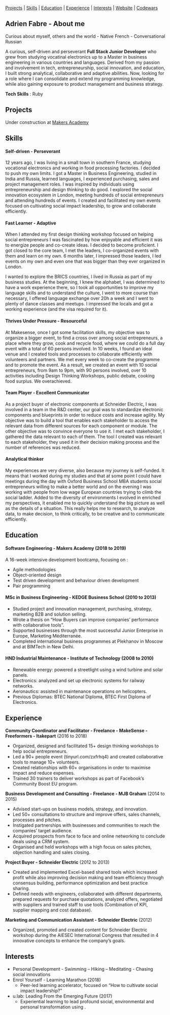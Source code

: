 [Projects](#projects) | [Skills](#skills) | [Education](#education) | [Experience](#experience) | [Interests](#interests) | [Website](http://adrienfabre.net/) | [Codewars](https://www.codewars.com/users/AdrienFabre)

## Adrien Fabre - About me

Curious about myself, others and the world - Native French - Conversational Russian

A curious, self-driven and perseverant  **Full Stack Junior Developer** who grew from studying vocatinal electronics up to a Master in business engineering in various countries and languages. Derived from my passion and involvement in tech, entrepreneurship, social innovation, and education, I built strong analytical, collaborative and adaptive abilities. Now, looking for a role where I can consolidate and extend my programming knowledge, while also gaining exposure to product management and business strategy. 

**Tech Skills** : Ruby

## Projects

Under construction at [Makers Academy](https://github.com/makersacademy)

## Skills

#### Self-driven - Perseverant

12 years ago, I was living in a small town in southern France, studying vocational electronics and working in food processing factories. I decided to push my own limits. I got a Master in Business Engineering, studied in India and Russia, learned languages, I experienced purchasing, sales and project management roles. I was inspired by individuals using entrepreneurship and design thinking to do good. I explored the social innovation ecosystem in London, meeting hundreds of social entrepreneurs and attending hundreds of events. I created and facilitated my own events focused on cultivating social impact leadership, to grow and collaborate efficiently.

#### Fast Learner - Adaptive

When I attended my first design thinking workshop focused on helping social entrepreneurs I was fascinated by how enjoyable and efficient it was to energize people and co-create ideas. I decided to become proficient. I got closed to the core team, I met the leaders, I co-organized events with them and learn on my own. 6 months later, I impressed those leaders, I led events on my own and even one that was bigger than they ever organized in London.

I wanted to explore the BRICS countries, I lived in Russia as part of my business studies. At the beginning, I knew  the alphabet, I was determined to have a work experience there, so I took all opportunities to improve my language skills and to understand the culture, I went to more course than necessary, I offered language exchange over 20h a week and I went to plenty of dance classes and meetups. I impressed the locals and got a working experience (and the visa required for it). 

#### Thrives Under Pressure - Resourceful

At Makesense, once I got some facilitation skills, my objective was to organize a bigger event, to find a cross over among  social entrepreneurs, a place where they grow, cook and recycle food, where we could do a full day event with a total of 60 persons involved. In 10 weeks, I found an ideal venue and I created tools and processes to collaborate efficiently with volunteers and partners. We met every week to co-create the programme and to promote the event. As a result, we created an event with 10 social entrepreneurs, from 9am to 9pm, with 90 persons involved, over 10 activities including Design Thinking Workshops, public debate, cooking food surplus. We overachieved.

#### Team Player - Excellent Communicator

As a project buyer of electronic components at Schneider Electric, I was involved in a team in the R&D center, our goal was to standardize electronic components and blueprints in order to reduce costs and increase agility. My objective was to build a tool that enables each stakeholder to access the relevant data from different sources for each component or module. The other objective was to convince everyone to use it. I met each stakeholder, I gathered the data relevant to each of them. The tool I created was relevant to each stakeholder, they used it in their decision making process and the number of references was reduced.

#### Analytical thinker

My experiences are very diverse, also because my journey is self-funded. It means that I worked during my studies and that at some point I could have meetings during the day with Oxford Business School MBA students social entrepreneurs willing to make a better world and on the evening I was working with people from low wage European countries trying to climb the social ladder. Added to the diversity of environments I evolved in enriched my perspectives, it enabled me to quickly understand the big picture as well as the details of a situation. This really helps me to research, to analyze data, to make decision, to think critically, to be creative and to communicate efficiently.

## Education

#### Software Engineering - Makers Academy (2018 to 2019)

A 16-week intensive development bootcamp, focusing on :

- Agile methodologies
- Object-oriented design
- Test driven development and behaviour driven development
- Pair programming

#### MSc in Business Engineering - KEDGE Business School (2010 to 2013)

- Studied project and innovation management, purchasing, strategy, marketing B2B and solution selling.
- Wrote a thesis on “How Buyers can improve companies’ performance with collaborative tools”.
- Supported businesses through the most successful Junior Enterprise in Europe, Marketing Méditerranée.
- Completed international business programmes at Plekhanov in Moscow and at BIMTech in New Delhi.

#### HND Industrial Maintenance - Institute of Technology (2008 to 2010)

- Renewable energy: powered a streetlight using a wind turbine and solar panels.
- Electronics: analyzed and set up electronic systems for railway networks.
- Aeronautics: assisted in maintenance operations on helicopters.
- Previous Diplomas: BTEC National Diploma, BTEC First Diploma of Electronics.

## Experience

**Community Coordinator and Facilitator - Freelance - MakeSense - Freeformers - Itakepart** (2016 to 2018)

- Organized, designed and facilitated 15+ design thinking workshops to help social entrepreneurs.
- Led a 90+ people event (tinyurl.com/zxfrhq4) and created collaborative tools to manage 10+ volunteers.
- Created relationships with 60+ organisations in order to maximise impact and reduce expenses.
- Trained 30 trainers to deliver workshops as part of Facebook’s Community Boost EU program.

**Business Development and Consulting - Freelance - MJB Graham** (2014 to 2015)

- Advised start-ups on business models, strategy, and innovation.
- Led 50+ consultations to structure and improve offers, sales channels, processes and pitches.
- Instigated partnerships with businesses and communities to reach the companies’ target audience.
- Acquired prospects from face to face and online networking to conclude deals using a CRM system.
- Organised and held workshops with a high focus on sales pitches, objection handling and sales closing.

**Project Buyer - Schneider Electric** (2012 to 2013)

- Created and implemented Excel-based shared tools which increased profit while also improving decision making and team efficiency through consensus building, performance optimization and best practice sharing.
- Defined needs with engineers, collaborated with different departments, prepared requests for purchase quotations, analyzed offers, negotiated with suppliers and trained staff to use tools (Combination of KPI, supplier mapping and cost database).

**Marketing and Communication Assistant - Schneider Electric** (2012)

- Organized, promoted and created content for Schneider Electric workshop during the AIESEC International Congress that resulted in 4 innovative concepts to enhance the company’s goals.

## Interests

- Personal Development - Swimming – Hiking – Meditating - Chasing social innovations
- Enrol Yourself - Learning Marathon (2018)
    - Peer-led learning accelerator, focused on “How to cultivate social impact leadership?”
- u.lab: Leading From the Emerging Future (2017)
    - Experiential learning to lead profound social, environmental and personal transformation using .
